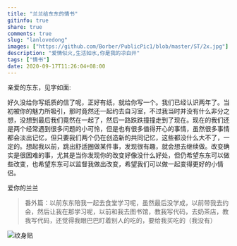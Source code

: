 ```yaml
---
title: "兰兰给东东的情书"
gitinfo: true
share: true
comments: true
slug: "lanlovedong"
images: ["https://github.com/Borber/PublicPic1/blob/master/ST/2x.jpg"] 
description: "爱情似火,生活如水,你是我的凉白开"
tags: ["情书"]
date: 2020-09-17T11:26:04+08:00
---
```


亲爱的东东，见字如面:

好久没给你写纸质的信了呢，正好有纸，就给你写一个。我们已经认识两年了。当初被你的魅力所吸引，那时竟然还一起约去自习室，不过我当时并没有什么非分之想，没想到最后我们竟然在一起了，然后一路跌跌撞撞走到了现在。现在的我们还是两个经常遇到很多问题的小可怜，但是也有很多值得开心的事情，虽然很多事情都会淡出记忆，但只要我们两个仍在创造新的共同记忆，这些都没什么大不了，一定的。想起我以前，跳出舒适圈做某件事，发现很有趣，就会想去继续做。改变确实是很困难的事，尤其是当你发现你的改变好像没什么好处，但仍希望东东可以做些改变，也希望东东可以监督我做出改变，希望我们可以做一起变得更好的小情侣。

爱你的兰兰



> 番外篇：以前东东陪我一起去食堂学习呢，虽然最后没学成，以前带我去约会，然后让我在那学习呢，以前和我去图书馆，教我写代码，去奶茶店，教我写代码，还觉得我眼巴巴盯着别人的吃的，要给我买吃的（我没有）

![纹身贴](https://cdn.jsdelivr.net/gh/Borber/PublicPic1@master/Life/qingshu/wenshentie.jpg "奇奇怪怪 可可爱爱")